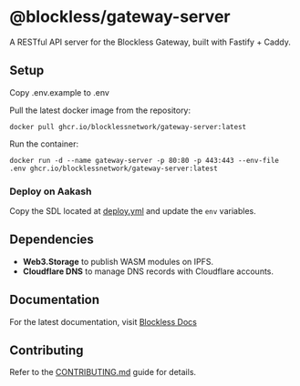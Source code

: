 # @blockless/gateway-server

A RESTful API server for the Blockless Gateway, built with Fastify + Caddy.

## Setup

Copy .env.example to .env

Pull the latest docker image from the repository:

```
docker pull ghcr.io/blocklessnetwork/gateway-server:latest
```

Run the container:

```
docker run -d --name gateway-server -p 80:80 -p 443:443 --env-file .env ghcr.io/blocklessnetwork/gateway-server:latest
```

### Deploy on Aakash

Copy the SDL located at [deploy.yml](./deploy.yml) and update the `env` variables.

## Dependencies

- **Web3.Storage** to publish WASM modules on IPFS.
- **Cloudflare DNS** to manage DNS records with Cloudflare accounts.

## Documentation

For the latest documentation, visit [Blockless Docs](https://blockless.network/docs)

## Contributing

Refer to the [CONTRIBUTING.md](/CONTRIBUTING.md) guide for details.
